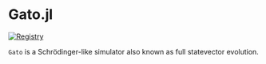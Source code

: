 # Gato.jl

[![Registry](https://badgen.net/badge/registry/bsc-quantic/purple)](https://github.com/bsc-quantic/Registry)

`Gato` is a Schrödinger-like simulator also known as full statevector evolution.

